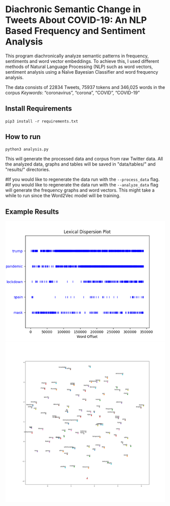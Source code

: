# Diachronic Semantic Change in Tweets About COVID-19: An NLP Based Frequency and Sentiment Analysis

This program diachronically analyze semantic patterns in frequency, sentiments and
word vector embeddings. To achieve this, I used different methods of Natural Language
Processing (NLP) such as word vectors, sentiment analysis using a Naïve Bayesian Classifier
and word frequency analysis.

The data consists of 22834 Tweets, 75937 tokens and 346,025 words in the corpus
*Keywords*: “coronavirus”, “corona”, “COVID”, “COVID-19” 

## Install Requirements

`pip3 install -r requirements.txt`

## How to run

```bash
python3 analysis.py
```
This will generate the processed data and corpus from raw Twitter data.
All the analyzed data, graphs and tables will be saved in "data/tables/" and "results/" directories.

#If you would like to regenerate the data run with the `--process_data` flag.
#If you would like to regenerate the data run with the `--analyze_data` flag will generate the frequency graphs and word vectors. This might take a while to run since the Word2Vec model will be training.

## Example Results

![Image 1](sample_results/dispersion_plot_sample.png)
![Image 1](sample_results/word_vectors_Feb.png)

